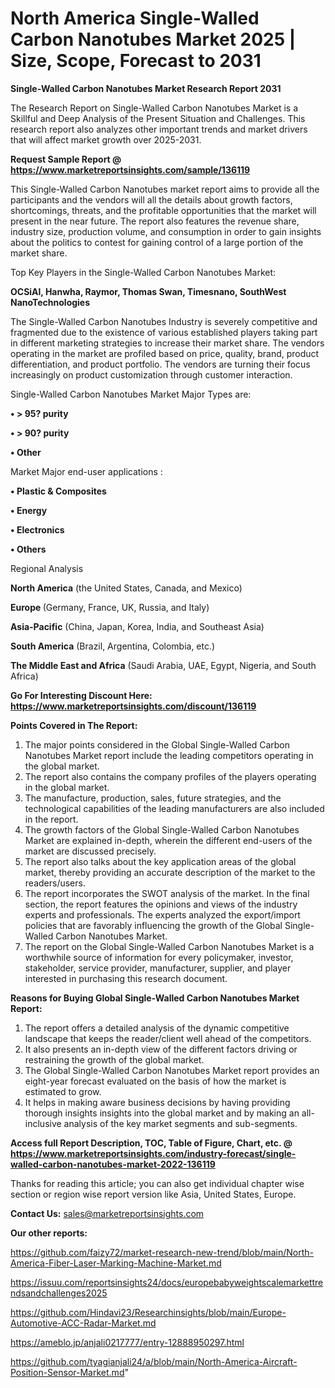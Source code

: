  # North America Single-Walled Carbon Nanotubes Market 2025 | Size, Scope, Forecast to 2031

<strong>Single-Walled Carbon Nanotubes Market Research Report 2031</strong>

The Research Report on Single-Walled Carbon Nanotubes Market is a Skillful and Deep Analysis of the Present Situation and Challenges. This research report also analyzes other important trends and market drivers that will affect market growth over 2025-2031.

<strong>Request Sample Report @ <a href=https://www.marketreportsinsights.com/sample/136119>https://www.marketreportsinsights.com/sample/136119</a></strong>

This Single-Walled Carbon Nanotubes market report aims to provide all the participants and the vendors will all the details about growth factors, shortcomings, threats, and the profitable opportunities that the market will present in the near future. The report also features the revenue share, industry size, production volume, and consumption in order to gain insights about the politics to contest for gaining control of a large portion of the market share.

Top Key Players in the Single-Walled Carbon Nanotubes Market:

<strong>OCSiAl, Hanwha, Raymor, Thomas Swan, Timesnano, SouthWest NanoTechnologies</strong>

The Single-Walled Carbon Nanotubes Industry is severely competitive and fragmented due to the existence of various established players taking part in different marketing strategies to increase their market share. The vendors operating in the market are profiled based on price, quality, brand, product differentiation, and product portfolio. The vendors are turning their focus increasingly on product customization through customer interaction.

Single-Walled Carbon Nanotubes Market Major Types are:

<strong>• > 95? purity

• > 90? purity

• Other</strong>

Market Major end-user applications :

<strong>• Plastic & Composites

• Energy

• Electronics

• Others</strong>

Regional Analysis

</u><strong><b>North America</b></strong> (the United States, Canada, and Mexico)

<strong><b>Europe </b></strong>(Germany, France, UK, Russia, and Italy)

<strong><b>Asia-Pacific</b></strong> (China, Japan, Korea, India, and Southeast Asia)

<strong><b>South America</b></strong> (Brazil, Argentina, Colombia, etc.)

<strong><b>The Middle East and Africa</b></strong> (Saudi Arabia, UAE, Egypt, Nigeria, and South Africa)

<strong>Go For Interesting Discount Here: <a href=https://www.marketreportsinsights.com/discount/136119>https://www.marketreportsinsights.com/discount/136119</a></strong>

<strong>Points Covered in The Report:</strong>
<ol>
  <li>The major points considered in the Global Single-Walled Carbon Nanotubes Market report include the leading competitors operating in the global market.</li>
  <li>The report also contains the company profiles of the players operating in the global market.</li>
  <li>The manufacture, production, sales, future strategies, and the technological capabilities of the leading manufacturers are also included in the report.</li>
  <li>The growth factors of the Global Single-Walled Carbon Nanotubes Market are explained in-depth, wherein the different end-users of the market are discussed precisely.</li>
  <li>The report also talks about the key application areas of the global market, thereby providing an accurate description of the market to the readers/users.</li>
  <li>The report incorporates the SWOT analysis of the market. In the final section, the report features the opinions and views of the industry experts and professionals. The experts analyzed the export/import policies that are favorably influencing the growth of the Global Single-Walled Carbon Nanotubes Market.</li>
  <li>The report on the Global Single-Walled Carbon Nanotubes Market is a worthwhile source of information for every policymaker, investor, stakeholder, service provider, manufacturer, supplier, and player interested in purchasing this research document.</li>
</ol>
<strong>Reasons for Buying Global Single-Walled Carbon Nanotubes Market Report:</strong>

<ol>
  <li>The report offers a detailed analysis of the dynamic competitive landscape that keeps the reader/client well ahead of the competitors.</li>
  <li>It also presents an in-depth view of the different factors driving or restraining the growth of the global market.</li>
  <li>The Global Single-Walled Carbon Nanotubes Market report provides an eight-year forecast evaluated on the basis of how the market is estimated to grow.</li>
  <li>It helps in making aware business decisions by having providing thorough insights insights into the global market and by making an all-inclusive analysis of the key market segments and sub-segments.</li>
</ol>
<strong>Access full Report Description, TOC, Table of Figure, Chart, etc. @ <a href=https://www.marketreportsinsights.com/industry-forecast/single-walled-carbon-nanotubes-market-2022-136119>https://www.marketreportsinsights.com/industry-forecast/single-walled-carbon-nanotubes-market-2022-136119</a></strong>


Thanks for reading this article; you can also get individual chapter wise section or region wise report version like Asia, United States, Europe.

<strong>Contact Us:</strong>
sales@marketreportsinsights.com

<strong>Our other reports:</strong>

<a href=https://github.com/faizy72/market-research-new-trend/blob/main/North-America-Fiber-Laser-Marking-Machine-Market.md>https://github.com/faizy72/market-research-new-trend/blob/main/North-America-Fiber-Laser-Marking-Machine-Market.md</a>

<a href=https://issuu.com/reportsinsights24/docs/europebabyweightscalemarkettrendsandchallenges2025>https://issuu.com/reportsinsights24/docs/europebabyweightscalemarkettrendsandchallenges2025</a>

<a href=https://github.com/Hindavi23/Researchinsights/blob/main/Europe-Automotive-ACC-Radar-Market.md>https://github.com/Hindavi23/Researchinsights/blob/main/Europe-Automotive-ACC-Radar-Market.md</a>

<a href=https://ameblo.jp/anjali0217777/entry-12888950297.html>https://ameblo.jp/anjali0217777/entry-12888950297.html</a>

<a href=https://github.com/tyagianjali24/a/blob/main/North-America-Aircraft-Position-Sensor-Market.md>https://github.com/tyagianjali24/a/blob/main/North-America-Aircraft-Position-Sensor-Market.md</a>"
